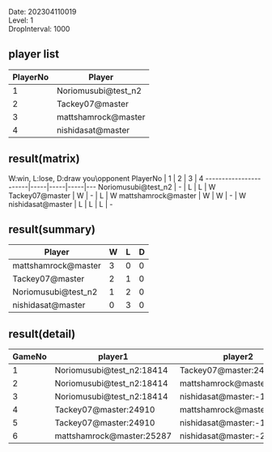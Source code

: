 Date: 202304110019  
Level: 1  
DropInterval: 1000  
## player list
PlayerNo  |  Player
----------|---------------------
1         |  Noriomusubi@test_n2
2         |  Tackey07@master
3         |  mattshamrock@master
4         |  nishidasat@master
## result(matrix)
W:win, L:lose, D:draw
you\opponent PlayerNo  |  1  |  2  |  3  |  4
-----------------------|-----|-----|-----|---
Noriomusubi@test_n2    |  -  |  L  |  L  |  W
Tackey07@master        |  W  |  -  |  L  |  W
mattshamrock@master    |  W  |  W  |  -  |  W
nishidasat@master      |  L  |  L  |  L  |  -
## result(summary)
Player               |  W  |  L  |  D
---------------------|-----|-----|---
mattshamrock@master  |  3  |  0  |  0
Tackey07@master      |  2  |  1  |  0
Noriomusubi@test_n2  |  1  |  2  |  0
nishidasat@master    |  0  |  3  |  0
## result(detail)
GameNo  |  player1                    |  player2
--------|-----------------------------|---------------------------
1       |  Noriomusubi@test_n2:18414  |  Tackey07@master:24910
2       |  Noriomusubi@test_n2:18414  |  mattshamrock@master:25287
3       |  Noriomusubi@test_n2:18414  |  nishidasat@master:-1526
4       |  Tackey07@master:24910      |  mattshamrock@master:25287
5       |  Tackey07@master:24910      |  nishidasat@master:-1635
6       |  mattshamrock@master:25287  |  nishidasat@master:-2116
